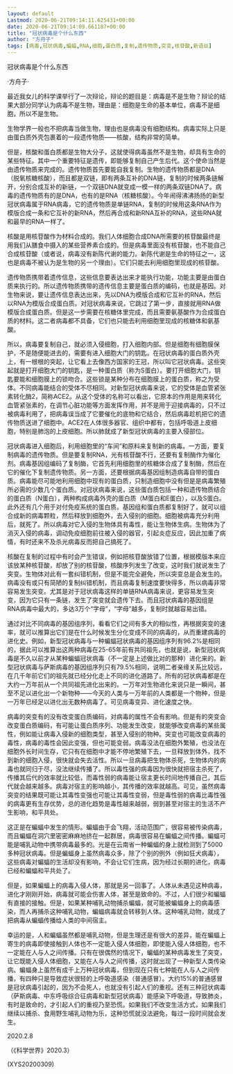 ```yaml
---
layout: default
Lastmod: 2020-06-21T09:14:11.625431+00:00
date: 2020-06-21T09:14:09.661187+00:00
title: "冠状病毒是个什么东西"
author: "方舟子"
tags: [病毒,冠状病毒,蝙蝠,RNA,细胞,蛋白质,复制,遗传物质,突变,核苷酸,新语丝]
---
```


冠状病毒是个什么东西

·方舟子·

最近我女儿的科学课举行了一次辩论，辩论的题目是：病毒是不是生物？辩论的结果大部分同学认为病毒不是生物，理由是：细胞是生命的基本单位，病毒不是细胞，所以不是生物。

生物学界一般也不把病毒当做生物，理由也是病毒没有细胞结构。病毒实际上只是由蛋白质外壳包裹着的一段遗传物质——核酸，结构非常的简单。

但是，核酸和蛋白质都是生物大分子，这就使得病毒虽然不是生物，却具有生命的某些特征。其中一个重要特征是遗传，即能够复制自己产生后代。这个使命当然是由遗传物质来完成的。遗传物质首先要能自我复制。生物的遗传物质都是DNA（脱氧核糖核酸），而且都是双链，即有两条互补的DNA链，复制的时候两条链解开，分别合成互补的新链，一个双链DNA就变成一模一样的两条双链DNA了。病毒的遗传物质有的是DNA，也有的是RNA（核糖核酸）。今年闹得沸沸扬扬的新型冠状病毒属于RNA病毒，它的遗传物质是单链RNA，复制的时候用这条RNA作为模版合成一条和它互补的新RNA，然后再合成和新RNA互补的RNA，这些RNA就和最早的RNA一样了。

核酸是用核苷酸作为材料合成的。我们人体细胞合成DNA所需要的核苷酸最终是用我们从膳食中摄入的某些营养素合成的。但是病毒里面没有核苷酸，也不能自己合成核苷酸（或者说，病毒没有新陈代谢的能力。新陈代谢是生命的特征之一，这也是病毒不被认为是生物的另一个理由）。它们只能去利用细胞里现成的核苷酸。

遗传物质携带着遗传信息，这些信息要表达出来才能执行功能，功能主要是由蛋白质来执行的。所以遗传物质携带的遗传信息主要是蛋白质的编码，也就是基因。对生物来说，要让遗传信息表达出来，先以DNA为模版合成和它互补的RNA，然后以RNA为模版合成蛋白质。对冠状病毒来说，它跳过了第一步，直接就用RNA做模版合成蛋白质。但是这一步需要在核糖体里完成，而且需要氨基酸作为合成蛋白质的材料。这二者病毒都不具备，它们也只能去利用细胞里现成的核糖体和氨基酸。

所以，病毒要复制自己，就必须入侵细胞，打入细胞内部。但是细胞有细胞膜保护，不是随便能进去的，需要有进入细胞大门的钥匙。在冠状病毒的蛋白质外壳上，有一根根的突起，让它看上去像西方国家的王冠，所以叫它冠状病毒。这些突起就是打开细胞大门的钥匙，是一种蛋白质（称为S蛋白）。要打开细胞大门，钥匙要能和细胞膜上的锁吻合。这些锁是某种分布在细胞膜上的蛋白质，称之为受体。不同病毒能结合的受体不尽相同。对新型冠状病毒来说，它的受体是血管紧张素转化酶2，简称ACE2。从这个受体的名称可以看出，它原本的作用是用来转化血管紧张素的，在调节心脏功能等方面发挥作用，并不是用于迎接病毒的，只不过被病毒利用了，把病毒误当成了它要催化的底物和它结合，然后病毒趁机把它的遗传物质送进了细胞中。ACE2在人体很多器官、组织中都有，包括呼吸道上皮细胞，特别是肺泡的上皮细胞。所以肺就成了新型冠状病毒的主要入侵部位。

冠状病毒进入细胞后，利用细胞里的“车间”和原料来复制新的病毒。一方面，要复制病毒的遗传物质。但是要复制RNA，光有核苷酸不行，还要有复制酶作为催化剂。病毒基因组编码了复制酶，它首先利用细胞里的核糖体合成了复制酶，然后在它的催化下复制遗传物质。另一方面，还要根据病毒基因组制造病毒自带的蛋白质。病毒能尽可能地利用细胞中现有的蛋白质，只制造细胞中没有但是是病毒繁殖所必需的少数几个蛋白质。对冠状病毒来说，这些蛋白质包括一种和遗传物质结合的蛋白质（N蛋白），两种构成病毒外壳的蛋白质（M蛋白和E蛋白），以及S蛋白。此外还有几个用于对付免疫系统的蛋白质。基因组和蛋白质都复制好了，就可以组合成新的病毒颗粒，然后释放到细胞外，去入侵别的细胞。细胞被病毒充分利用后，就死了。所以病毒对它入侵的生物体具有毒性，能让生物体生病。生物体为了消灭入侵的病毒，调动免疫细胞前往被入侵的器官，引起炎症反应，因此加重了病情，有时还来不及杀光病毒反而把自己搞死了。

核酸在复制的过程中有时会产生错误，例如把核苷酸放错了位置，根据模版本来应该放某种核苷酸，却放了别的核苷酸，核酸序列发生了改变，这时我们就说发生了突变。生物体对此有一套纠错机制，但是不能完全避免，所以突变总是会发生的。病毒没有或只有简陋的复制纠错机制，而且病毒复制速度要快得多，所以病毒非常容易发生突变。尤其是对于冠状病毒这样的单链RNA病毒来说，更容易发生突变，因为它只有一条链，发生了突变就会遗传下去。而且冠状病毒的基因组是RNA病毒中最大的，多达3万个“字母”，“字母”越多，复制时就越容易出错。

通过对比不同病毒的基因组序列，看看它们之间有多大的相似性，再根据突变的速率，就可以推算出它们是在什么时候发生分化变成不同的病毒的，从而重建病毒的进化史。例如，新型冠状病毒与一种蝙蝠冠状病毒的基因组序列有96.2%是相同的，据此可以推算出这两种病毒在25-65年前有共同祖先，也就是说，新型冠状病毒是不久以前才从某种蝙蝠冠状病毒（不一定是上述做比对的那种）进化来的。新型冠状病毒与萨斯病毒的基因组序列只有79.5%相同，说明二者亲缘关系比较远，在几千年前它们的祖先就已经分化走上不同的进化道路了。所有的冠状病毒都是在大约一万年前从一个共同祖先进化出来的。一万年对生物进化来说只是一瞬间，甚至不足以进化出一个新物种——今天的人类与一万年前的人类都是一个物种，但是一万年已经足以进化出无数种病毒了。可见病毒变异、进化速度之快。

病毒的突变有的没有改变蛋白质编码，对病毒的属性不会有影响。但是有的突变会改变蛋白质编码，有可能让蛋白质序列、功能发生改变，就能够改变病毒的某些属性，例如能让病毒入侵新的细胞类型，甚至入侵别的物种。突变也可能改变病毒的毒性，病毒的毒性会因此变强，但也可能变弱。病毒没法在细胞外繁殖，也没法在细胞外长时间生存，它只有在细胞中才能不停地繁殖下去，一旦释放到体外，找不到新的细胞入侵，很快就会失去活性。所以一旦病毒把生物体杀死，生物体内的病毒也就同归于尽，没法继续传播了。所以毒性强的病毒因为很快就把宿主杀死了，传播其后代的效率就比较低，而毒性弱的病毒能让宿主更长时间地传播自己，其后代就会越来越多。病毒对宿主的影响越小，其传播的效率就越高。可见，虽然病毒突变的结果既可能让其毒性变强也可能让其毒性变弱，但是毒性弱的病毒比毒性强的病毒更有生存优势，总的进化趋势是毒性越来越弱，弱到甚至对宿主的生活不产生影响，和平共处。

这正是在蝙蝠中发生的情形。蝙蝠由于会飞翔，活动范围广，很容易被传染病毒，而且蝙蝠在洞穴里密密麻麻地挤在一起群居，病毒很容易在蝙蝠之间传播。蝙蝠可能是哺乳动物中携带病毒最多的。光是在云南省一种蝙蝠的身上就检测到了5000多种冠状病毒。但是蝙蝠身上虽然病毒众多，除了个别的例外（例如狂犬病毒），这些病毒对蝙蝠的生活却没有影响，不会让它们生病，因为经过长期的进化，病毒已经和蝙蝠和平共处了。

但是，如果蝙蝠上的病毒入侵人体，那就是另一回事了。人体从未遇见这种病毒，进化才刚刚开始，病毒就可能会伤害人体，甚至是致命的。不过，人们很少和蝙蝠有直接的接触。但是，如果某种哺乳动物捕杀蝙蝠，就可能被蝙蝠身上的病毒感染，而人再捕杀这种哺乳动物，蝙蝠病毒就会转移到人体。这种哺乳动物，就成了把病毒从蝙蝠传播给人类的中间宿主。

幸运的是，人和蝙蝠虽然都是哺乳动物，但是生理还是有很大的差异，能在蝙蝠上寄生的病毒即使接触到人体也不一定能入侵人体细胞，即使能入侵人体细胞，也不一定能在人与人之间传播。只有在很偶然的情况下，蝙蝠的某种病毒发生了突变，让它既能入侵人体细胞，又能在人与人之间传播，这时就出现了一种新型人类传染病。蝙蝠身上虽然有成千上万种冠状病毒，但到现在只有七种能在人与人之间传播，有四种只是导致症状很轻的上呼吸道感染（普通感冒）。大约15%的普通感冒是冠状病毒引起的，因为不会死人，也就没有引起人们的重视。还有三种冠状病毒（萨斯病毒、中东呼吸综合征病毒和新型冠状病毒）能感染下呼吸道，导致肺炎，有时是致命的，才引起人们的重视乃至恐慌。如果我们不改变生活方式，如果我们继续以捕杀、食用野生哺乳动物为乐，这种恐慌就没法避免，每过一段时间就会发生。

2020.2.8

（《科学世界》2020.3）

(XYS20200309)

